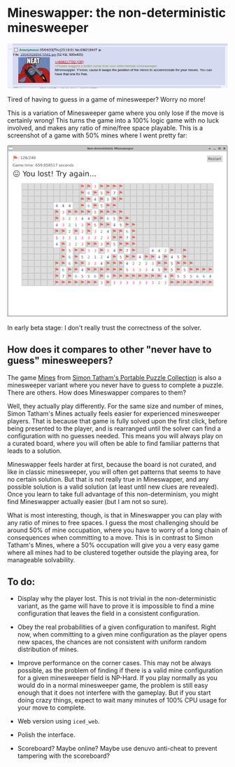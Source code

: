 # Mineswapper: the non-deterministic minesweeper

![name origin](mineswapper.png?raw=true)

Tired of having to guess in a game of minesweeper? Worry no more!

This is a variation of Minesweeper game where you only lose if the move is
certainly wrong! This turns the game into a 100% logic game with no luck
involved, and makes any ratio of mine/free space playable. This is a screenshot
of a game with 50% mines where I went pretty far:

![game with 50% mines](screenshot.png?raw=true "Ultra hard")

In early beta stage: I don't really trust the correctness of the solver.

## How does it compares to other "never have to guess" minesweepers?

The game
[Mines](https://www.chiark.greenend.org.uk/~sgtatham/puzzles/js/mines.html) from
[Simon Tatham's Portable Puzzle
Collection](https://www.chiark.greenend.org.uk/~sgtatham/puzzles/) is also a
minesweeper variant where you never have to guess to complete a puzzle. There
are others. How does Mineswapper compares to them?

Well, they actually play differently. For the same size and number of mines,
Simon Tatham's Mines actually feels easier for experienced minesweeper players.
That is because that game is fully solved upon the first click, before being
presented to the player, and is rearranged until the solver can find a
configuration with no guesses needed. This means you will always play on a
curated board, where you will often be able to find familiar patterns that
leads to a solution.

Mineswapper feels harder at first, because the board is not curated, and like in
classic minesweeper, you will often get patterns that seems to have no certain
solution. But that is not really true in Mineswapper, and any possible solution
is a valid solution (at least until new clues are revealed). Once you learn to
take full advantage of this non-determinism, you might find Mineswapper actually
easier (but I am not so sure).

What is most interesting, though, is that in Mineswapper you can play with any
ratio of mines to free spaces. I guess the most challenging should be around 50%
of mine occupation, where you have to worry of a long chain of consequences when
committing to a move. This is in contrast to Simon Tatham's Mines, where a 50%
occupation will give you a very easy game where all mines had to be clustered
together outside the playing area, for manageable solvability.

## To do:

- Display why the player lost. This is not trivial in the non-deterministic
variant, as the game will have to prove it is impossible to find a mine
configuration that leaves the field in a consistent configuration.

- Obey the real probabilities of a given configuration to manifest. Right now,
when committing to a given mine configuration as the player opens new spaces, the
chances are not consistent with uniform random distribution of mines.

- Improve performance on the corner cases. This may not be always possible, as
the problem of finding if there is a valid mine configuration for a given
minesweeper field is NP-Hard. If you play normally as you would do in a normal
minesweeper game, the problem is still easy enough that it does not interfere
with the gameplay. But if you start doing crazy things, expect to wait many
minutes of 100% CPU usage for your move to complete.

- Web version using `iced_web`.

- Polish the interface.
  
- Scoreboard? Maybe online? Maybe use denuvo anti-cheat to prevent tampering
  with the scoreboard?